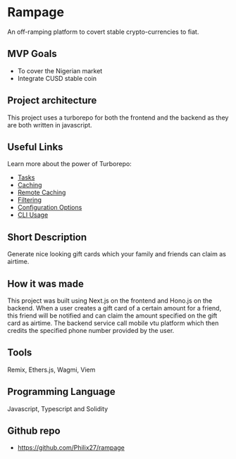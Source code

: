 # Rampage

An off-ramping platform to covert stable crypto-currencies to fiat.

## MVP Goals

- To cover the Nigerian market
- Integrate CUSD stable coin


## Project architecture

This project uses a turborepo for both the frontend and the backend as they are both written in 
javascript.

## Useful Links

Learn more about the power of Turborepo:

- [Tasks](https://turbo.build/repo/docs/core-concepts/monorepos/running-tasks)
- [Caching](https://turbo.build/repo/docs/core-concepts/caching)
- [Remote Caching](https://turbo.build/repo/docs/core-concepts/remote-caching)
- [Filtering](https://turbo.build/repo/docs/core-concepts/monorepos/filtering)
- [Configuration Options](https://turbo.build/repo/docs/reference/configuration)
- [CLI Usage](https://turbo.build/repo/docs/reference/command-line-reference)

## Short Description
Generate nice looking gift cards which your family and friends can claim as airtime.
## How it was made

This project was built using Next.js on the frontend and Hono.js on the backend. When a user creates a gift card of a certain amount for a friend, this friend will be notified and can claim the amount specified on the gift card as airtime. The backend service call mobile vtu platform which then credits the specified phone number provided by the user.

## Tools

Remix, Ethers.js, Wagmi, Viem

## Programming Language
Javascript, Typescript and Solidity

## Github repo
- https://github.com/Philix27/rampage